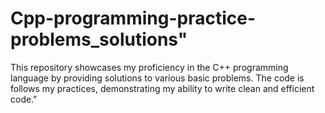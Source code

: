 # Cpp-programming-practice-problems_solutions"
This repository showcases my proficiency in the C++ programming language by providing solutions to various basic problems. The code is follows my practices, demonstrating my ability to write clean and efficient code."
